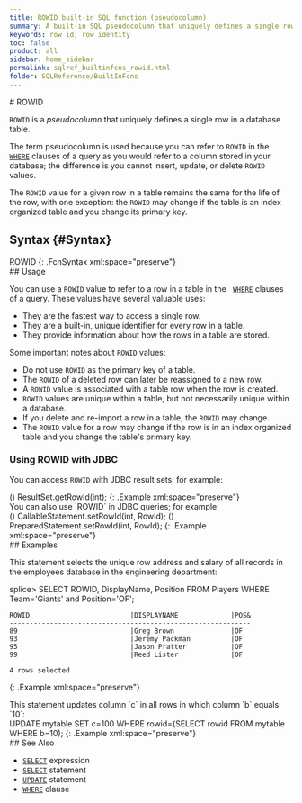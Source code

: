 ```yaml
---
title: ROWID built-in SQL function (pseudocolumn)
summary: A built-in SQL pseudocolumn that uniquely defines a single row in a database table
keywords: row id, row identity
toc: false
product: all
sidebar: home_sidebar
permalink: sqlref_builtinfcns_rowid.html
folder: SQLReference/BuiltInFcns
---
```

<section>
<div class="TopicContent" data-swiftype-index="true" markdown="1">
# ROWID

`ROWID` is a *pseudocolumn* that uniquely defines a single row in a
database table.

The term pseudocolumn is used because you can refer to `ROWID` in the &nbsp;
[`WHERE`](sqlref_clauses_where.html) clauses of a query as you would
refer to a column stored in your database; the difference is you cannot
insert, update, or delete `ROWID` values.

The `ROWID` value for a given row in a table remains the same for the
life of the row, with one exception: the `ROWID` may change if the table
is an index organized table and you change its primary key.

## Syntax   {#Syntax}

<div class="fcnWrapperWide" markdown="1">
    ROWID
{: .FcnSyntax xml:space="preserve"}

</div>
## Usage

You can use a `ROWID` value to refer to a row in a table in the &nbsp; 
[`WHERE`](sqlref_clauses_where.html) clauses of a query. These values
have several valuable uses:

* They are the fastest way to access a single row.
* They are a built-in, unique identifier for every row in a table.
* They provide information about how the rows in a table are stored.

Some important notes about `ROWID` values:

* Do not use `ROWID` as the primary key of a table.
* The `ROWID` of a deleted row can later be reassigned to a new row.
* A `ROWID` value is associated with a table row when the row is
  created.
* `ROWID` values are unique within a table, but not necessarily unique
  within a database.
* If you delete and re-import a row in a table, the `ROWID` may change.
* The `ROWID` value for a row may change if the row is in an index
  organized table and you change the table's primary key.

### Using ROWID with JDBC

You can access `ROWID` with JDBC result sets; for example:

<div class="preWrapper" markdown="1">
    () ResultSet.getRowId(int);
{: .Example xml:space="preserve"}

</div>
You can also use `ROWID` in JDBC queries; for example:

<div class="preWrapper" markdown="1">
    () CallableStatement.setRowId(int, RowId);
    () PreparedStatement.setRowId(int, RowId);
{: .Example xml:space="preserve"}

</div>
## Examples

This statement selects the unique row address and salary of all records
in the employees database in the engineering department:

<div class="preWrapper" markdown="1">
    splice> SELECT ROWID, DisplayName, Position
       FROM Players
       WHERE Team='Giants' and Position='OF';

    ROWID                         |DISPLAYNAME             |POS&
    ------------------------------------------------------------
    89                            |Greg Brown              |OF
    93                            |Jeremy Packman          |OF
    95                            |Jason Pratter           |OF
    99                            |Reed Lister             |OF

    4 rows selected
{: .Example xml:space="preserve"}

</div>
This statement updates column `c` in all rows in which column `b` equals
`10`:

<div class="preWrapperWide" markdown="1">
    UPDATE mytable SET c=100 WHERE rowid=(SELECT rowid FROM mytable WHERE b=10);
{: .Example xml:space="preserve"}

</div>
## See Also

* [`SELECT`](sqlref_expressions_select.html) expression
* [`SELECT`](sqlref_expressions_select.html) statement
* [`UPDATE`](sqlref_statements_update.html) statement
* [`WHERE`](sqlref_clauses_where.html) clause

</div>
</section>
